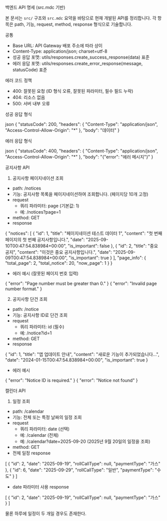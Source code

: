 백엔드 API 명세 (src.mdc 기반)

본 문서는 `src/` 구조와 `src.mdc` 요약을 바탕으로 현재 개발된 API를 정리합니다. 각 항목은 path, 기능, request, method, response 형식으로 기술합니다.

공통

- Base URL: API Gateway 배포 주소에 따라 상이
- Content-Type: application/json; charset=utf-8
- 성공 응답 포맷: utils/responses.create_success_response(data) 표준
- 에러 응답 포맷: utils/responses.create_error_response(message, statusCode) 표준

에러 코드 정책

- 400: 잘못된 요청 (ID 형식 오류, 잘못된 파라미터, 필수 필드 누락)
- 404: 리소스 없음
- 500: 서버 내부 오류

성공 응답 형식

json
{
"statusCode": 200,
"headers": {
"Content-Type": "application/json",
"Access-Control-Allow-Origin": "\*"
},
"body": "데이터"
}

에러 응답 형식

json
{
"statusCode": 400,
"headers": {
"Content-Type": "application/json",
"Access-Control-Allow-Origin": "\*"
},
"body": "{\"error\": \"에러 메시지\"}"
}

공지사항 API

1. 공지사항 페이지네이션 조회

- path: /notices
- 기능: 공지사항 목록을 페이지네이션하여 조회합니다. (페이지당 10개 고정)
- request
  - 쿼리 파라미터: page (기본값: 1)
  - 예: /notices?page=1
- method: GET
- response

{
"notices": [
{
"id": 1,
"title": "페이지네이션 테스트 데이터 1",
"content": "첫 번째 페이지의 첫 번째 공지사항입니다.",
"date": "2025-09-10T00:47:54.838984+00:00",
"is_important": false
},
{
"id": 2,
"title": "중요 공지",
"content": "이것은 중요 공지사항입니다.",
"date": "2025-09-09T00:47:54.838984+00:00",
"is_important": true
}
],
"page_info": {
"total_page": 2,
"total_notice": 20,
"now_page": 1
}
}

- 에러 예시 (잘못된 페이지 번호 입력)

{ "error": "Page number must be greater than 0." }
{ "error": "Invalid page number format." }

2. 공지사항 단건 조회

- path: /notice
- 기능: 공지사항 ID로 단건 조회
- request
  - 쿼리 파라미터: id (필수)
  - 예: /notice?id=1
- method: GET
- response

{
"id": 1,
"title": "앱 업데이트 안내",
"content": "새로운 기능이 추가되었습니다...",
"date": "2024-01-15T00:47:54.838984+00:00",
"is_important": true
}

- 에러 예시

{ "error": "Notice ID is required." }
{ "error": "Notice not found" }

캘린더 API

1. 일정 조회

- path: /calendar
- 기능: 전체 또는 특정 날짜의 일정 조회
- request
  - 쿼리 파라미터: date (선택)
  - 예: /calendar (전체)
  - 예: /calendar?date=2025-09-20 (2025년 9월 20일의 일정을 조회)
- method: GET
- 전체 일정 response

[
{
"id": 2,
"date": "2025-09-19",
"rollCallType": null,
"paymentType": "가스"
},
{
"id": 6,
"date": "2025-09-29",
"rollCallType": "일반",
"paymentType": "수도"
}
]

- date 파라미터 사용 response

[
{
"id": 2,
"date": "2025-09-19",
"rollCallType": null,
"paymentType": "가스"
}
]

물론 하루에 일정이 두 개일 경우도 존재한다.
